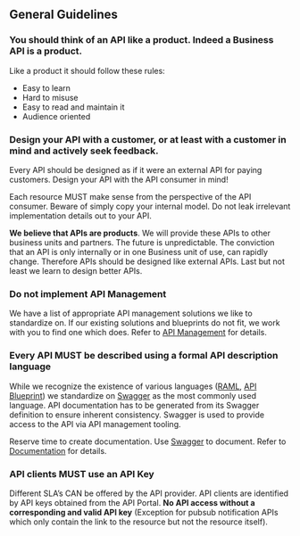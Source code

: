 ## General Guidelines

### You should think of an API like a product. Indeed a Business API is a product.

Like a product it should follow these rules:  

- Easy to learn  
- Hard to misuse
- Easy to read and maintain it
- Audience oriented

### Design your API with a customer, or at least with a customer in mind and actively seek feedback.

Every API should be designed as if it were an external API for paying customers. Design your API with the API consumer in mind!

Each resource MUST make sense from the perspective of the API consumer. Beware of simply copy your internal model. Do not leak irrelevant implementation details out to your API.

**We believe that APIs are products**. We will provide these APIs to other business units and partners. The future is unpredictable. The conviction that an API is only internally or in one Business unit of use, can rapidly change. Therefore APIs should be designed like external APIs. Last but not least we learn to design better APIs.

### Do not implement API Management

We have a list of appropriate API management solutions we like to standardize on. If our existing solutions and blueprints do not fit, we work with you to find one which does. Refer to [API Management](api-management.md) for details.

### Every API MUST be described using a formal API description language

While we recognize the existence of various languages ([RAML](https://raml.org/), [API Blueprint](https://apiblueprint.org/)) we standardize on [Swagger](https://swagger.io) as the most commonly used language. API documentation has to be generated from its Swagger definition to ensure inherent consistency. Swagger is used to provide access to the API via API management tooling.

Reserve time to create documentation. Use [Swagger](http://swagger.io/) to document. Refer to [Documentation](../documentation/documentation.md) for details.

### API clients MUST use an API Key

Different SLA’s CAN be offered by the API provider. API clients are identified by API keys obtained from the API Portal. **No API access without a corresponding and valid API key** (Exception for pubsub notification APIs which only contain the link to the resource but not the resource itself).
